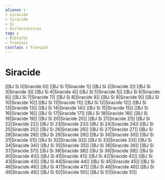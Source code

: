 ```yaml
---
aliases : 
- Siracide
- Siracide
- Si
- Ecclesiasticus
tags : 
- Bible/Si
- français
cssclass : français
---
```


# Siracide

[[BJ Si 0|Siracide 0]]
[[BJ Si 1|Siracide 1]]
[[BJ Si 2|Siracide 2]]
[[BJ Si 3|Siracide 3]]
[[BJ Si 4|Siracide 4]]
[[BJ Si 5|Siracide 5]]
[[BJ Si 6|Siracide 6]]
[[BJ Si 7|Siracide 7]]
[[BJ Si 8|Siracide 8]]
[[BJ Si 9|Siracide 9]]
[[BJ Si 10|Siracide 10]]
[[BJ Si 11|Siracide 11]]
[[BJ Si 12|Siracide 12]]
[[BJ Si 13|Siracide 13]]
[[BJ Si 14|Siracide 14]]
[[BJ Si 15|Siracide 15]]
[[BJ Si 16|Siracide 16]]
[[BJ Si 17|Siracide 17]]
[[BJ Si 18|Siracide 18]]
[[BJ Si 19|Siracide 19]]
[[BJ Si 20|Siracide 20]]
[[BJ Si 21|Siracide 21]]
[[BJ Si 22|Siracide 22]]
[[BJ Si 23|Siracide 23]]
[[BJ Si 24|Siracide 24]]
[[BJ Si 25|Siracide 25]]
[[BJ Si 26|Siracide 26]]
[[BJ Si 27|Siracide 27]]
[[BJ Si 28|Siracide 28]]
[[BJ Si 29|Siracide 29]]
[[BJ Si 30|Siracide 30]]
[[BJ Si 31|Siracide 31]]
[[BJ Si 32|Siracide 32]]
[[BJ Si 33|Siracide 33]]
[[BJ Si 34|Siracide 34]]
[[BJ Si 35|Siracide 35]]
[[BJ Si 36|Siracide 36]]
[[BJ Si 37|Siracide 37]]
[[BJ Si 38|Siracide 38]]
[[BJ Si 39|Siracide 39]]
[[BJ Si 40|Siracide 40]]
[[BJ Si 41|Siracide 41]]
[[BJ Si 42|Siracide 42]]
[[BJ Si 43|Siracide 43]]
[[BJ Si 44|Siracide 44]]
[[BJ Si 45|Siracide 45]]
[[BJ Si 46|Siracide 46]]
[[BJ Si 47|Siracide 47]]
[[BJ Si 48|Siracide 48]]
[[BJ Si 49|Siracide 49]]
[[BJ Si 50|Siracide 50]]
[[BJ Si 51|Siracide 51]]
